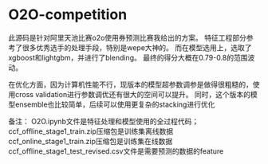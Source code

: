 # O2O-competition
此源码是针对阿里天池比赛o2o使用券预测比赛我给出的方案。
特征工程部分参考了很多优秀选手的处理手段，特别是wepe大神的。
而在模型选用上，选取了xgboost和lightgbm，并进行了blending。
最终的得分大概在0.79-0.8的范围波动。

在优化方面，因为计算机性能不行，现版本的模型超参数调参是做得很粗糙的，使用cross validation进行参数调优还有很大的空间可以提升。
同时，这个版本的模型ensemble也比较简单，后续可以使用更复杂的stacking进行优化

备注：
O2O.ipynb文件是特征处理和模型使用的全过程代码；
ccf_offline_stage1_train.zip压缩包是训练集离线数据
ccf_online_stage1_train.zip压缩包是训练集在线数据
ccf_offline_stage1_test_revised.csv文件是需要预测的数据的feature
